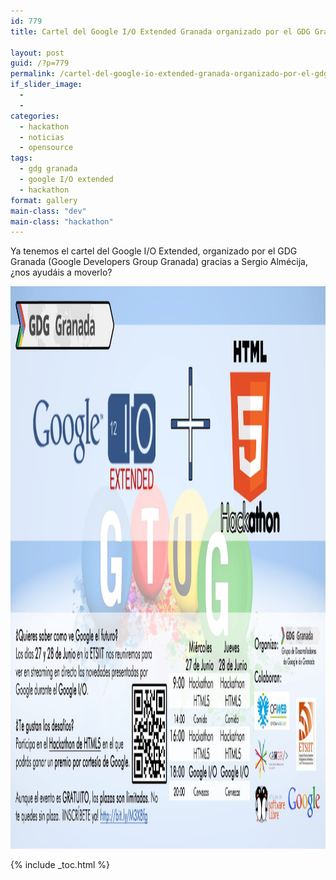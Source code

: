 ```yaml
---
id: 779
title: Cartel del Google I/O Extended Granada organizado por el GDG Granada

layout: post
guid: /?p=779
permalink: /cartel-del-google-io-extended-granada-organizado-por-el-gdg-granada/
if_slider_image:
  - 
  - 
categories:
  - hackathon
  - noticias
  - opensource
tags:
  - gdg granada
  - google I/O extended
  - hackathon
format: gallery
main-class: "dev"
main-class: "hackathon"
---
```

Ya tenemos el cartel del Google I/O Extended, organizado por el GDG Granada (Google Developers Group Granada) gracias a Sergio Almécija, ¿nos ayudáis a moverlo?

[<img src="/assets/img/2012/06/gdg1.jpg" alt="" title="gdg" width="1440" height="900" class="aligncenter size-full wp-image-780" />][1]



 [1]: /assets/img/2012/06/gdg1.jpg

{% include _toc.html %}
